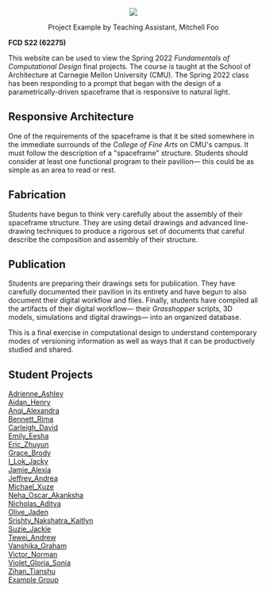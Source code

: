 <p align="center">
    <img src="https://user-images.githubusercontent.com/23065167/163903918-9d8c0cf8-3e32-4224-be9a-24e77a0e0f5f.png" />
    <p align="center">Project Example by Teaching Assistant, Mitchell Foo</p>
</p>

**FCD S22 (62275)**

This website can be used to view the Spring 2022 _Fundamentals of Computational Design_ final projects. The course is taught at the School of Architecture at Carnegie Mellon University (CMU). The Spring 2022 class has been responding to a prompt that began with the design of a parametrically-driven spaceframe that is responsive to natural light.

## Responsive Architecture

One of the requirements of the spaceframe is that it be sited somewhere in the immediate surrounds of the _College of Fine Arts_ on CMU's campus. It must follow the description of a "spaceframe" structure. Students should consider at least one functional program to their pavilion&mdash; this could be as simple as an area to read or rest.

## Fabrication

Students have begun to think very carefully about the assembly of their spaceframe structure. They are using detail drawings and advanced line-drawing techniques to produce a rigorous set of documents that careful describe the composition and assembly of their structure.

## Publication

Students are preparing their drawings sets for publication. They have carefully documented their pavilion in its entirety and have begun to also document their digital workflow and files. Finally, students have compiled all the artifacts of their digital workflow&mdash; their _Grasshopper_ scripts, 3D models, simulations and digital drawings&mdash; into an organized database.

This is a final exercise in computational design to understand contemporary modes of versioning information as well as ways that it can be productively studied and shared.

## Student Projects

[Adrienne_Ashley](./Adrienne_Ashley/README.md)<br/>
[Aidan_Henry](./Aidan_Henry/README.md)<br/>
[Anqi_Alexandra](./Anqi_Alexandra/README.md)<br/>
[Bennett_Rima](./Bennett_Rima/README.md)<br/>
[Carleigh_David](./Carleigh_David/README.md)<br/>
[Emily_Eesha](./Emily_Eesha/README.md)<br/>
[Eric_Zhuyun](./Eric_Zhuyun/README.md)<br/>
[Grace_Brody](./Grace_Brody/README.md)<br/>
[I_Lok_Jacky](./I_Lok_Jacky/README.md)<br/>
[Jamie_Alexia](./Jamie_Alexia/README.md)<br/>
[Jeffrey_Andrea](./Jeffrey_Andrea/README.md)<br/>
[Michael_Xuze](./Michael_Xuze/README.md)<br/>
[Neha_Oscar_Akanksha](./Neha_Oscar_Akanksha/README.md)<br/>
[Nicholas_Aditya](./Nicholas_Aditya/README.md)<br/>
[Olive_Jaden](./Olive_Jaden/README.md)<br/>
[Srishty_Nakshatra_Kaitlyn](./Srishty_Nakshatra_Kaitlyn/README.md)<br/>
[Suzie_Jackie](./Suzie_Jackie/README.md)<br/>
[Tewei_Andrew](./Tewei_Andrew/README.md)<br/>
[Vanshika_Graham](./Vanshika_Graham/README.md)<br/>
[Victor_Norman](./Victor_Norman/README.md)<br/>
[Violet_Gloria_Sonia](./Violet_Gloria_Sonia/README.md)<br/>
[Zihan_Tianshu](./Zihan_Tianshu/README.md)<br/>
[Example Group](./FirstName_FirstName/README.md)

